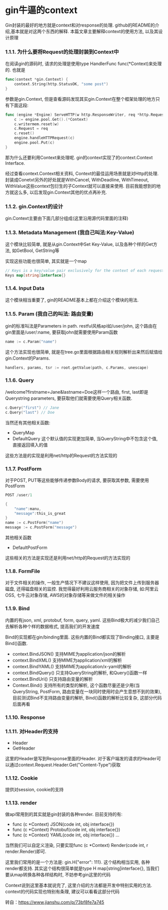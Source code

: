 # gin牛逼的context

Gin封装的最好的地方就是context和对response的处理. github的README的介绍,基本就是对这两个东西的解释. 本篇文章主要解释context的使用方法, 以及其设计原理

### 1.1.1. 为什么要将Request的处理封装到Context中

在阅读gin的源码时, 请求的处理是使用type HandlerFunc func(*Context)来处理的. 也就是

```go
func(context *gin.Context) {
    context.String(http.StatusOK, "some post")
}
```

参数是gin.Context, 但是查看源码发现其实gin.Context在整个框架处理的地方只有下面这段:

```go
func (engine *Engine) ServeHTTP(w http.ResponseWriter, req *http.Request) {
    c := engine.pool.Get().(*Context)
    c.writermem.reset(w)
    c.Request = req
    c.reset()
    engine.handleHTTPRequest(c)
    engine.pool.Put(c)
}
```

那为什么还要利用Context来处理呢. gin的context实现了的context.Context Interface.

经过查看context.Context相关资料, Context的最佳运用场景就是对Http的处理. 封装成Conetxt另外的好处就是WithCancel, WithDeadline, WithTimeout, WithValue这些context包衍生的子Context就可以直接来使用. 目前我能想到的地方就这么多, 以后发现gin.Context其他的优点再补充.

### 1.1.2. gin.Context的设计

gin.Context主要由下面几部分组成(这里沿用源代码里面的注释)

### 1.1.3. Metadata Management (我自己叫法:Key-Value)

这个模块比较简单, 就是从gin.Context中Set Key-Value, 以及各种个样的Get方法, 如GetBool, GetString等

实现这些功能也很简单, 其实就是一个map

```go
// Keys is a key/value pair exclusively for the context of each request.
Keys map[string]interface{}
```

### 1.1.4. Input Data

这个模块相当重要了, gin的README基本上都在介绍这个模块的用法.

### 1.1.5. Param (我自己的叫法: 路由变量)

gin的标准叫法是Parameters in path. restful风格api如/user/john, 这个路由在gin里面是/user/:name, 要获取john就需要使用Param函数

```go
name := c.Param("name")
```

这个方法实现也很简单, 就是在tree.go里面根据路由相关规则解析出来然后赋值给gin.Context的Params.

```go
handlers, params, tsr := root.getValue(path, c.Params, unescape)
```

### 1.1.6. Query

/welcome?firstname=Jane&lastname=Doe这样一个路由, first, last即是Querystring parameters, 要获取他们就需要使用Query相关函数.

```go
c.Query("first") // Jane
c.Query("last") // Doe
```

当然还有其他相关函数:

- QueryMap
- DefaultQuery 这个默认值的实现更加简单, 当QueryString中不包含这个值, 直接返回填入的值

这些方法是的实现是利用net/http的Request的方法实现的

### 1.1.7. PostForm

对于POST, PUT等这些能够传递参数Body的请求, 要获取其参数, 需要使用PostForm

```go
POST /user/1

{
    "name":manu,
    "message":this_is_great
}
name := c.PostForm("name")
message := c.PostForm("message")
```

其他相关函数

- DefaultPostForm

这些相关的方法是实现还是利用net/http的Request的方法实现的

### 1.1.8. FormFile

对于文件相关的操作, 一般生产情况下不建议这样使用, 因为把文件上传到服务器磁盘, 还得磁盘相关的监控. 我觉得最好利用云服务商相关的对象存储, 如:阿里云OSS, 七牛云对象存储, AWS的对象存储等来做文件的相关操作

### 1.1.9. Bind

内置的有json, xml, protobuf, form, query, yaml. 这些Bind极大的减少我们自己去解析各种个样的数据格式, 提高我们的开发速度

Bind的实现都在gin/binding里面. 这些内置的Bind都实现了Binding接口, 主要是Bind()函数.

- context.BindJSON() 支持MIME为application/json的解析
- context.BindXML() 支持MIME为application/xml的解析
- context.BindYAML() 支持MIME为application/x-yaml的解析
- context.BindQuery() 只支持QueryString的解析, 和Query()函数一样
- context.BindUri() 只支持路由变量的解析
- Context.Bind() 支持所有的类型的解析, 这个函数尽量还是少用(当QueryString, PostForm, 路由变量在一块同时使用时会产生意想不到的效果), 目前测试Bind不支持路由变量的解析, Bind()函数的解析比较复杂, 这部分代码后面再看

### 1.1.10. Response

### 1.1.11. 对Header的支持

- Header
- GetHeader

这里的Header是写到Response里面的Header. 对于客户端发的请求的Header可以通过context.Request.Header.Get("Content-Type")获取

### 1.1.12. Cookie

提供对session, cookie的支持

### 1.1.13. render

做api常用到的其实就是gin封装的各种render. 目前支持的有:

- func (c *Context) JSON(code int, obj interface{})
- func (c *Context) Protobuf(code int, obj interface{})
- func (c *Context) YAML(code int, obj interface{}) ...

当然我们可以自定义渲染, 只要实现func (c *Context) Render(code int, r render.Render)即可.

这里我们常用的是一个方法是: gin.H{"error": 111}. 这个结构相当实用, 各种render都支持. 其实这个结构很简单就是type H map[string]interface{}, 当我们要从map转换各种各样结构时, 不妨参考gin这里的代码

Context说到这里基本就说完了, 这里介绍的方法都是开发中特别实用的方法. context的代码实现也特别有条理, 建议可以看看这部分代码

转自：https://www.jianshu.com/p/73bf8fe7a745